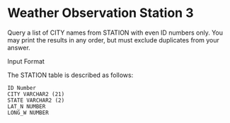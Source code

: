 Weather Observation Station 3
=============


Query a list of CITY names from STATION with even ID numbers only. You may print the results in any order, but must exclude duplicates from your answer.

Input Format

The STATION table is described as follows:
```
ID Number
CITY VARCHAR2 (21)
STATE VARCHAR2 (2)
LAT_N NUMBER
LONG_W NUMBER
```